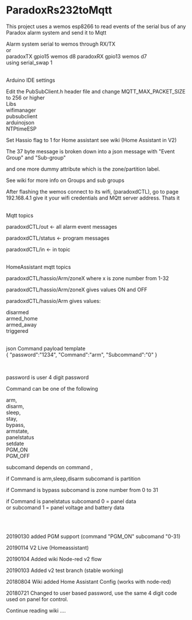 # ParadoxRs232toMqtt

This project uses a wemos esp8266 to read events of the serial bus of any Paradox alarm system and send it to Mqtt


  Alarm system serial to wemos through RX/TX<br>
  or <br>
  paradoxTX gpio15 wemos d8 
  paradoxRX gpio13 wemos d7<br>
  using serial_swap 1<br>
         
	 
  
<br> Arduino IDE settings<br>

Edit the PubSubClient.h header file and change MQTT_MAX_PACKET_SIZE to 256 or higher<br>
Libs <br>
wifimanager<br>
pubsubclient<br>
arduinojson<br>
NTPtimeESP<br>

Set Hassio flag to 1 for Home assistant see wiki (Home Assistant in V2)<br> 

        
        
The 37 byte message is broken down into a json message with "Event Group" and "Sub-group" 

and one more dummy attribute which is the zone/partition label.<br> 



See wiki for more info on Groups and sub groups <br> 

After flashing the wemos connect to its wifi, (paradoxdCTL), go to page 192.168.4.1 give it your wifi credentials and MQtt server address. Thats it  
<br> 

Mqtt topics 

paradoxdCTL/out           <- all alarm event messages

paradoxdCTL/status       <- program messages

paradoxdCTL/in           <- in topic 

<br>HomeAssistant mqtt topics<br>

paradoxdCTL/hassio/Arm/zoneX where x is zone number from 1-32

paradoxdCTL/hassio/Arm/zoneX gives values ON and OFF

paradoxdCTL/hassio/Arm gives values:

disarmed<br>
armed_home<br>
armed_away<br>
triggered<br>
<br> 

json Command payload template <br>
{
 "password":"1234",
 "Command":"arm",
 "Subcommand":"0"
}

<br> 

password is user 4 digit password

Command can be one of the following 


  arm,<br> 
  disarm,<br> 
  sleep,<br> 
  stay,<br> 
  bypass,<br> 
  armstate,<br> 
  panelstatus <br> 
  setdate <br> 
  PGM_ON<br> 
  PGM_OFF<br> 
	
  
  subcomand depends on command ,<br> 
	
  if Command is arm,sleep,disarm subcomand is partition<br> 
	
  if Command is bypass subcomand is zone number from 0 to 31 <br> 
  
  if Command is panelstatus subcomand 0 = panel data <br> 
  		or subcomand 1 = panel voltage and battery data <br> 	
 
  
<br>
<br> 


20190130 added PGM support (command "PGM_ON" subcomand "0-31)
  
20190114 V2 Live (Homeassistant)

20190104 Added wiki Node-red v2 flow 

20190103 Added v2 test branch (stable working) 

20180804 Wiki added Home Assistant Config (works with node-red) 

20180721 Changed to user based password, use the same 4 digit code used on panel for control. 



Continue reading wiki ....

